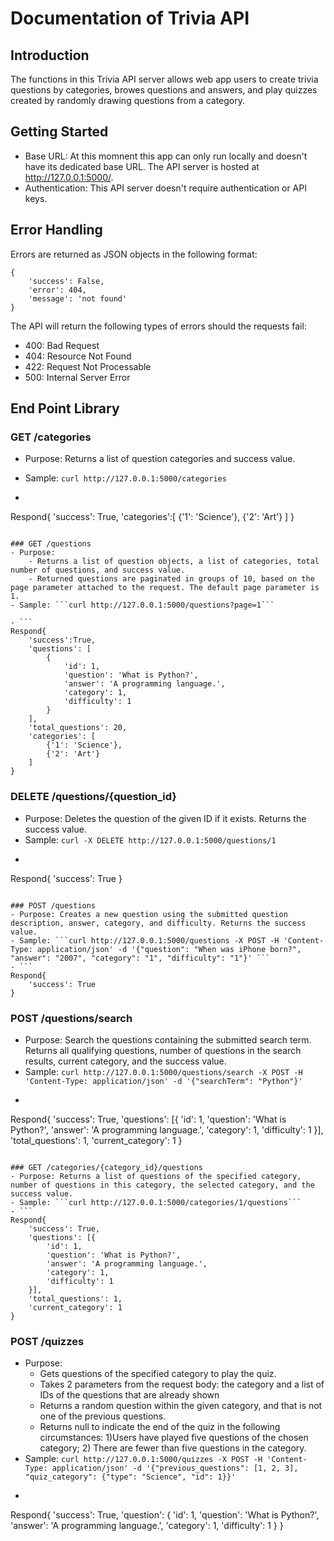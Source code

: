 # Documentation of Trivia API

## Introduction
The functions in this Trivia API server allows web app users to create trivia questions by categories, browes questions and answers, and play quizzes created by randomly drawing questions from a category.

## Getting Started
- Base URL: At this momnent this app can only run locally and doesn't have its dedicated base URL. The API server is hosted at http://127.0.0.1:5000/.
- Authentication: This API server doesn't require authentication or API keys.

## Error Handling
Errors are returned as JSON objects in the following format:
```
{
    'success': False,
    'error': 404,
    'message': 'not found'
}
```

The API will return the following types of errors should the requests fail:
- 400: Bad Request
- 404: Resource Not Found
- 422: Request Not Processable
- 500: Internal Server Error

## End Point Library

### GET /categories
- Purpose: Returns a list of question categories and success value.
- Sample: ```curl http://127.0.0.1:5000/categories```

- ```
Respond{
    'success': True,
    'categories':[
        {'1': 'Science'},
        {'2': 'Art'}
    ]
}

```

### GET /questions
- Purpose: 
    - Returns a list of question objects, a list of categories, total number of questions, and success value.
    - Returned questions are paginated in groups of 10, based on the page parameter attached to the request. The default page parameter is 1.
- Sample: ```curl http://127.0.0.1:5000/questions?page=1```

- ```
Respond{
    'success':True,
    'questions': [
        {
            'id': 1,
            'question': 'What is Python?',
            'answer': 'A programming language.',
            'category': 1,
            'difficulty': 1
        }
    ],
    'total_questions': 20,
    'categories': [
        {'1': 'Science'},
        {'2': 'Art'}
    ]
}
```

### DELETE /questions/{question_id}
- Purpose: Deletes the question of the given ID if it exists. Returns the success value.
- Sample: ```curl -X DELETE http://127.0.0.1:5000/questions/1```
- ```
Respond{
    'success': True
}
```

### POST /questions
- Purpose: Creates a new question using the submitted question description, answer, category, and difficulty. Returns the success value.
- Sample: ```curl http://127.0.0.1:5000/questions -X POST -H 'Content-Type: application/json' -d '{"question": "When was iPhone born?", "answer": "2007", "category": "1", "difficulty": "1"}' ```
- ```
Respond{
    'success': True
}
```

### POST /questions/search
- Purpose: Search the questions containing the submitted search term. Returns all qualifying questions, number of questions in the search results, current category, and the success value.
- Sample: ```curl http://127.0.0.1:5000/questions/search -X POST -H 'Content-Type: application/json' -d '{"searchTerm": "Python"}' ```
- ```
Respond{
    'success': True,
    'questions': [{
      'id': 1,
      'question': 'What is Python?',
      'answer': 'A programming language.',
      'category': 1,
      'difficulty': 1
    }],
    'total_questions': 1,
    'current_category': 1
}
```

### GET /categories/{category_id}/questions
- Purpose: Returns a list of questions of the specified category, number of questions in this category, the selected category, and the success value.
- Sample: ```curl http://127.0.0.1:5000/categories/1/questions```
- ```
Respond{
    'success': True,
    'questions': [{
        'id': 1,
        'question': 'What is Python?',
        'answer': 'A programming language.',
        'category': 1,
        'difficulty': 1
    }],
    'total_questions': 1,
    'current_category': 1
}
```

### POST /quizzes
- Purpose: 
    - Gets questions of the specified category to play the quiz.
    - Takes 2 parameters from the request body: the category and a list of IDs of the questions that are already shown
    - Returns a random question within the given category, and that is not one of the previous questions.
    - Returns null to indicate the end of the quiz in the following circumstances: 1)Users have played five questions of the chosen category; 2) There are fewer than five questions in the category.
- Sample: ```curl http://127.0.0.1:5000/quizzes -X POST -H 'Content-Type: application/json' -d '{"previous_questions": [1, 2, 3], "quiz_category": {"type": "Science", "id": 1}}' ```
- ```
Respond{
    'success': True,
    'question': {
        'id': 1,
        'question': 'What is Python?',
        'answer': 'A programming language.',
        'category': 1,
        'difficulty': 1
    }
}
```


